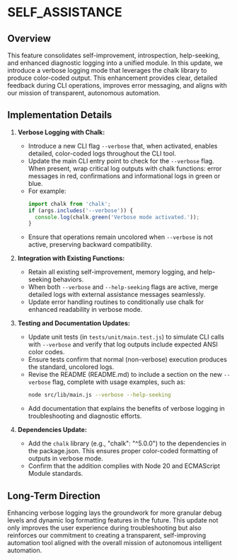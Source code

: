 # SELF_ASSISTANCE

## Overview
This feature consolidates self-improvement, introspection, help-seeking, and enhanced diagnostic logging into a unified module. In this update, we introduce a verbose logging mode that leverages the chalk library to produce color-coded output. This enhancement provides clear, detailed feedback during CLI operations, improves error messaging, and aligns with our mission of transparent, autonomous automation.

## Implementation Details
1. **Verbose Logging with Chalk:**
   - Introduce a new CLI flag `--verbose` that, when activated, enables detailed, color-coded logs throughout the CLI tool.
   - Update the main CLI entry point to check for the `--verbose` flag. When present, wrap critical log outputs with chalk functions: error messages in red, confirmations and informational logs in green or blue.
   - For example:
     ```js
     import chalk from 'chalk';
     if (args.includes('--verbose')) {
       console.log(chalk.green('Verbose mode activated.'));
     }
     ```
   - Ensure that operations remain uncolored when `--verbose` is not active, preserving backward compatibility.

2. **Integration with Existing Functions:**
   - Retain all existing self-improvement, memory logging, and help-seeking behaviors.
   - When both `--verbose` and `--help-seeking` flags are active, merge detailed logs with external assistance messages seamlessly.
   - Update error handling routines to conditionally use chalk for enhanced readability in verbose mode.

3. **Testing and Documentation Updates:**
   - Update unit tests (in `tests/unit/main.test.js`) to simulate CLI calls with `--verbose` and verify that log outputs include expected ANSI color codes.
   - Ensure tests confirm that normal (non-verbose) execution produces the standard, uncolored logs.
   - Revise the README (README.md) to include a section on the new `--verbose` flag, complete with usage examples, such as:
     ```bash
     node src/lib/main.js --verbose --help-seeking
     ```
   - Add documentation that explains the benefits of verbose logging in troubleshooting and diagnostic efforts.

4. **Dependencies Update:**
   - Add the `chalk` library (e.g., "chalk": "^5.0.0") to the dependencies in the package.json. This ensures proper color-coded formatting of outputs in verbose mode.
   - Confirm that the addition complies with Node 20 and ECMAScript Module standards.

## Long-Term Direction
Enhancing verbose logging lays the groundwork for more granular debug levels and dynamic log formatting features in the future. This update not only improves the user experience during troubleshooting but also reinforces our commitment to creating a transparent, self-improving automation tool aligned with the overall mission of autonomous intelligent automation.
